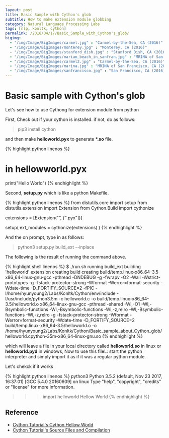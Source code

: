 ```yaml
---
layout: post
title: Basic Sample with Cython's glob
subtitle: How to make extension module globbing
category: Natural Language Processing Labs
tags: [nlp, konltk, cython]
permalink: /2018/04/17/Basic_Sample_with_Cython's_glob/
bigimg: 
  - "/img/Image/BigImages/carmel.jpg" : "Carmel-by-the-Sea, CA (2016)"
  - "/img/Image/BigImages/monterey.jpg" : "Monterey, CA (2016)"
  - "/img/Image/BigImages/stanford_dish.jpg" : "Stanford Dish, CA (2016)"
  - "/img/Image/BigImages/marian_beach_in_sanfran.jpg" : "MRINA of San Francisco, CA (2016)"
  - "/img/Image/BigImages/carmel2.jpg" : "Carmel-by-the-Sea, CA (2016)"
  - "/img/Image/BigImages/marina.jpg" : "MRINA of San Francisco, CA (2016)"
  - "/img/Image/BigImages/sanfrancisco.jpg" : "San Francisco, CA (2016)"
---
```


# Basic sample with Cython's glob

Let's see how to use Cythong for extension module from python 

First, Check out if your cython is installed. if not, do as follows:

> pip3 install cython

and then make **helloworld.pyx** to generate **\*.so** file. 


{% highlight python linenos %}
# in hellowworld.pyx

print("Hello World")
{% endhighlight %}

Second, **setup.py** which is like a python Makefile. 

{% highlight python linenos %}
from distutils.core import setup
from distutils.extension import Extension
from Cython.Build import cythonize

extensions = [Extension("*", ["*.pyx"])]

setup(
 ext_modules = cythonize(extensions)
)
{% endhighlight %}

And the on prompt, type in as follows:

> python3 setup.py build_ext --inplace   


The following is the result of running the command above.

{% highlight shell linenos %}
$ ./run.sh
running build_ext
building 'helloworld' extension
creating build
creating build/temp.linux-x86_64-3.5
x86_64-linux-gnu-gcc -pthread -DNDEBUG -g -fwrapv -O2 -Wall -Wstrict-prototypes -g -fstack-protector-strong -Wformat -Werror=format-security -Wdate-time -D_FORTIFY_SOURCE=2 -fPIC -I/home/hyunyoung2/Labs/Konltk/Cython/env/include -I/usr/include/python3.5m -c helloworld.c -o build/temp.linux-x86_64-3.5/helloworld.o
x86_64-linux-gnu-gcc -pthread -shared -Wl,-O1 -Wl,-Bsymbolic-functions -Wl,-Bsymbolic-functions -Wl,-z,relro -Wl,-Bsymbolic-functions -Wl,-z,relro -g -fstack-protector-strong -Wformat -Werror=format-security -Wdate-time -D_FORTIFY_SOURCE=2 build/temp.linux-x86_64-3.5/helloworld.o -o /home/hyunyoung2/Labs/Konltk/Cython/Basic_sample_about_Cython_glob/helloworld.cpython-35m-x86_64-linux-gnu.so
{% endhighlight %}



which will leave a file in your local directory called **helloworld.so** in linux or **helloworld.pyd** in windows, Now to use this fileL: start the python interpreter and simply import it as if it was a regular python module.

Let's chekck if it works 

{% highlight python linenos %}
 python3
Python 3.5.2 (default, Nov 23 2017, 16:37:01) 
[GCC 5.4.0 20160609] on linux
Type "help", "copyright", "credits" or "license" for more information.
>>> import helloworld
Hellow World
{% endhighlight %}

## Reference 

 - [Cython Tutorial's Cython Hellow World](http://cython.readthedocs.io/en/latest/src/tutorial/cython_tutorial.html#cython-hello-world)
 - [Cython Tutorial's Source Files and Compilation](http://cython.readthedocs.io/en/latest/src/userguide/source_files_and_compilation.html#compilation)
